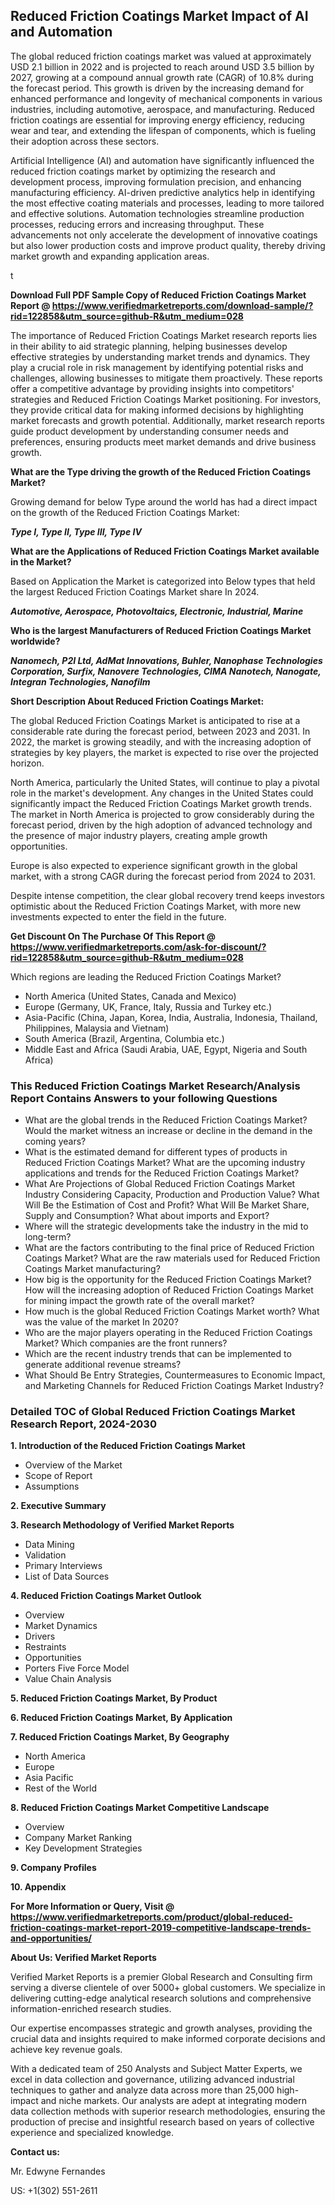 <h2>Reduced Friction Coatings Market Impact of AI and Automation</h2><p>The global reduced friction coatings market was valued at approximately USD 2.1 billion in 2022 and is projected to reach around USD 3.5 billion by 2027, growing at a compound annual growth rate (CAGR) of 10.8% during the forecast period. This growth is driven by the increasing demand for enhanced performance and longevity of mechanical components in various industries, including automotive, aerospace, and manufacturing. Reduced friction coatings are essential for improving energy efficiency, reducing wear and tear, and extending the lifespan of components, which is fueling their adoption across these sectors.</p><p>Artificial Intelligence (AI) and automation have significantly influenced the reduced friction coatings market by optimizing the research and development process, improving formulation precision, and enhancing manufacturing efficiency. AI-driven predictive analytics help in identifying the most effective coating materials and processes, leading to more tailored and effective solutions. Automation technologies streamline production processes, reducing errors and increasing throughput. These advancements not only accelerate the development of innovative coatings but also lower production costs and improve product quality, thereby driving market growth and expanding application areas.</p>t</p><p id="" class=""><strong>Download Full PDF Sample Copy of Reduced Friction Coatings Market Report @ <a href="https://www.verifiedmarketreports.com/download-sample/?rid=122858&utm_source=github-R&utm_medium=028" target="_blank">https://www.verifiedmarketreports.com/download-sample/?rid=122858&utm_source=github-R&utm_medium=028</a></strong></p><p>The importance of&nbsp;Reduced Friction Coatings Market research reports lies in their ability to aid strategic planning, helping businesses develop effective strategies by understanding market trends and dynamics. They play a crucial role in risk management by identifying potential risks and challenges, allowing businesses to mitigate them proactively. These reports offer a competitive advantage by providing insights into competitors' strategies and Reduced Friction Coatings Market positioning. For investors, they provide critical data for making informed decisions by highlighting market forecasts and growth potential. Additionally, market research reports guide product development by understanding consumer needs and preferences, ensuring products meet market demands and drive business growth.</p><p><strong>What are the&nbsp;Type driving the growth of the Reduced Friction Coatings Market?</strong></p><p id="" class="">Growing demand for below Type around the world has had a direct impact on the growth of the Reduced Friction Coatings Market:</p><em><strong>Type I, Type II, Type III, Type IV</strong></em></p><strong>What are the&nbsp;Applications&nbsp;of Reduced Friction Coatings Market available in the Market?</strong></p><p id="" class="">Based on Application the Market is categorized into Below types that held the largest Reduced Friction Coatings Market share In 2024.</p><em><strong>Automotive, Aerospace, Photovoltaics, Electronic, Industrial, Marine</strong></em></p><strong>Who is the largest Manufacturers of Reduced Friction Coatings Market worldwide?</strong></p><p><em><strong>Nanomech, P2I Ltd, AdMat Innovations, Buhler, Nanophase Technologies Corporation, Surfix, Nanovere Technologies, CIMA Nanotech, Nanogate, Integran Technologies, Nanofilm</strong></em></p><p id="" class=""><strong>Short Description About Reduced Friction Coatings Market:</strong></p><p>The global Reduced Friction Coatings Market is anticipated to rise at a considerable rate during the forecast period, between 2023 and 2031. In 2022, the market is growing steadily, and with the increasing adoption of strategies by key players, the market is expected to rise over the projected horizon.</p><p>North America, particularly the United States, will continue to play a pivotal role in the market's development. Any changes in the United States could significantly impact the Reduced Friction Coatings Market growth trends. The market in North America is projected to grow considerably during the forecast period, driven by the high adoption of advanced technology and the presence of major industry players, creating ample growth opportunities.</p><p>Europe is also expected to experience significant growth in the global market, with a strong CAGR during the forecast period from 2024 to 2031.</p><p>Despite intense competition, the clear global recovery trend keeps investors optimistic about the Reduced Friction Coatings Market, with more new investments expected to enter the field in the future.</p><p id="" class=""><strong>Get Discount On The Purchase Of This Report @ <a href="https://www.verifiedmarketreports.com/ask-for-discount/?rid=122858&utm_source=github-R&utm_medium=028" target="_blank">https://www.verifiedmarketreports.com/ask-for-discount/?rid=122858&utm_source=github-R&utm_medium=028</a></strong></p>Which regions are leading the Reduced Friction Coatings Market?</p><ul><li>North America (United States, Canada and Mexico)</li><li>Europe (Germany, UK, France, Italy, Russia and Turkey etc.)</li><li>Asia-Pacific (China, Japan, Korea, India, Australia, Indonesia, Thailand, Philippines, Malaysia and Vietnam)</li><li>South America (Brazil, Argentina, Columbia etc.)</li><li>Middle East and Africa (Saudi Arabia, UAE, Egypt, Nigeria and South Africa)</li></ul><h3 id="" class="">This Reduced Friction Coatings Market Research/Analysis Report Contains Answers to your following Questions</h3><ul><li>What are the global trends in the Reduced Friction Coatings Market? Would the market witness an increase or decline in the demand in the coming years?</li><li>What is the estimated demand for different types of products in Reduced Friction Coatings Market? What are the upcoming industry applications and trends for the Reduced Friction Coatings Market?</li><li>What Are Projections of Global Reduced Friction Coatings Market Industry Considering Capacity, Production and Production Value? What Will Be the Estimation of Cost and Profit? What Will Be Market Share, Supply and Consumption? What about imports and Export?</li><li>Where will the strategic developments take the industry in the mid to long-term?</li><li>What are the factors contributing to the final price of Reduced Friction Coatings Market? What are the raw materials used for Reduced Friction Coatings Market manufacturing?</li><li>How big is the opportunity for the Reduced Friction Coatings Market? How will the increasing adoption of Reduced Friction Coatings Market for mining impact the growth rate of the overall market?</li><li>How much is the global Reduced Friction Coatings Market worth? What was the value of the market In 2020?</li><li>Who are the major players operating in the Reduced Friction Coatings Market? Which companies are the front runners?</li><li>Which are the recent industry trends that can be implemented to generate additional revenue streams?</li><li>What Should Be Entry Strategies, Countermeasures to Economic Impact, and Marketing Channels for Reduced Friction Coatings Market Industry?</li></ul><h3 id="" class="">Detailed TOC of Global Reduced Friction Coatings Market Research Report, 2024-2030</h3><p id="" class=""><strong>1. Introduction of the Reduced Friction Coatings Market</strong></p><ul><li>Overview of the Market</li><li>Scope of Report</li><li>Assumptions</li></ul><p id="" class=""><strong>2. Executive Summary</strong></p><p id="" class=""><strong>3. Research Methodology of Verified Market Reports</strong></p><ul><li>Data Mining</li><li>Validation</li><li>Primary Interviews</li><li>List of Data Sources</li></ul><p id="" class=""><strong>4. Reduced Friction Coatings Market Outlook</strong></p><ul><li>Overview</li><li>Market Dynamics</li><li>Drivers</li><li>Restraints</li><li>Opportunities</li><li>Porters Five Force Model</li><li>Value Chain Analysis</li></ul><p id="" class=""><strong>5. Reduced Friction Coatings Market, By Product</strong></p><p id="" class=""><strong>6. Reduced Friction Coatings Market, By Application</strong></p><p id="" class=""><strong>7. Reduced Friction Coatings Market, By Geography</strong></p><ul><li>North America</li><li>Europe</li><li>Asia Pacific</li><li>Rest of the World</li></ul><p id="" class=""><strong>8. Reduced Friction Coatings Market Competitive Landscape</strong></p><ul><li>Overview</li><li>Company Market Ranking</li><li>Key Development Strategies</li></ul><p id="" class=""><strong>9. Company Profiles</strong></p><p id="" class=""><strong>10. Appendix</strong></p><p id="" class=""><strong>For More Information or Query, Visit @ <a href="https://www.verifiedmarketreports.com/product/global-reduced-friction-coatings-market-report-2019-competitive-landscape-trends-and-opportunities/" target="_blank">https://www.verifiedmarketreports.com/product/global-reduced-friction-coatings-market-report-2019-competitive-landscape-trends-and-opportunities/</a></strong></p><p id="" class=""><strong>About Us: Verified Market Reports</strong></p><p id="" class="">Verified Market Reports is a premier Global Research and Consulting firm serving a diverse clientele of over 5000+ global customers. We specialize in delivering cutting-edge analytical research solutions and comprehensive information-enriched research studies.</p><p id="" class="">Our expertise encompasses strategic and growth analyses, providing the crucial data and insights required to make informed corporate decisions and achieve key revenue goals.</p><p id="" class="">With a dedicated team of 250 Analysts and Subject Matter Experts, we excel in data collection and governance, utilizing advanced industrial techniques to gather and analyze data across more than 25,000 high-impact and niche markets. Our analysts are adept at integrating modern data collection methods with superior research methodologies, ensuring the production of precise and insightful research based on years of collective experience and specialized knowledge.</p><p id="" class=""><strong>Contact us:</strong></p><p id="" class="">Mr. Edwyne Fernandes</p><p id="" class="">US: +1(302) 551-2611</p>